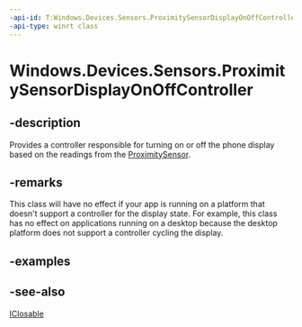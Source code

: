 ----api-id: T:Windows.Devices.Sensors.ProximitySensorDisplayOnOffController
-api-type: winrt class
---<!-- Class syntax.public class ProximitySensorDisplayOnOffController : Windows.Foundation.IClosable--># Windows.Devices.Sensors.ProximitySensorDisplayOnOffController## -descriptionProvides a controller responsible for turning on or off the phone display based on the readings from the [ProximitySensor](proximitysensor.md).## -remarksThis class will have no effect if your app is running on a platform that doesn't support a controller for the display state. For example, this class has no effect on applications running on a desktop because the desktop platform does not support a controller cycling the display.## -examples## -see-also[IClosable](../windows.foundation/iclosable.md)